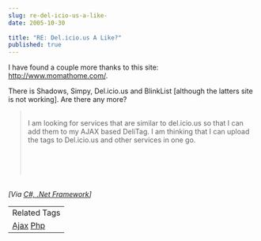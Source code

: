 ```yaml
---
slug: re-del-icio-us-a-like-
date: 2005-10-30
 
title: "RE: Del.icio.us A Like?"
published: true
---
```

I have found a couple more thanks to this site: <a href="http://www.momathome.com/viewfromhome/2005/10/social_bookmarking_simple_just.php">http://www.momathome.com/</a>.<p />There is Shadows, Simpy, Del.icio.us and BlinkList [although the latters site is not working].  Are there any more?<br /><blockquote>
<br /><div>I am looking for services that are similar to del.icio.us so that I can add them to my AJAX based DeliTag. I am thinking that I can upload the tags to Del.icio.us and other services in one go.<p /><br />
</div>
<br />
</blockquote><br /><i>[Via <a href="http://feeds.feedburner.com/Kinlan?m=160">C#, .Net Framework</a>]</i><p /><table class="TechnoratiHead TagHeader">
<tr><td>Related Tags</td></tr>
<tr class="Technorati"><td>
<a href="https://paul.kinlan.me/tags/Ajax" class="Tag" rel="tag">Ajax</a> <a href="https://paul.kinlan.me/tags/Php" class="Tag" rel="tag">Php</a>
</td></tr>
</table><div class="blogger-post-footer"><img class="posterous_download_image" src="https://blogger.googleusercontent.com/tracker/8109338-113068465133998462?l=www.kinlan.co.uk%2Findex.html" height="1" alt="" width="1" /></div>

